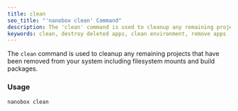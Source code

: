 ```yaml
---
title: clean
seo_title: "'nanobox clean' Command"
description: The 'clean' command is used to cleanup any remaining projects that have been removed from your system including filesystem mounts and build packages.
keywords: clean, destroy deleted apps, clean environment, remove apps
---
```


The `clean` command is used to cleanup any remaining projects that have been removed from your system including filesystem mounts and build packages.

### Usage
```bash
nanobox clean
```
